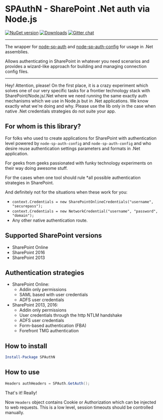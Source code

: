 # SPAuthN - SharePoint .Net auth via Node.js

[![NuGet version](https://img.shields.io/nuget/v/SPAuthN.svg)](https://www.nuget.org/packages/SPAuthN)
[![Downloads](https://img.shields.io/nuget/dt/SPAuthN.svg)](https://www.nuget.org/packages/SPAuthN)
[![Gitter chat](https://badges.gitter.im/gitterHQ/gitter.png)](https://gitter.im/sharepoint-node/Lobby)

---

The wrapper for [node-sp-auth](https://www.npmjs.com/package/node-sp-auth) and [node-sp-auth-config](https://www.npmjs.com/package/node-sp-auth-config) for usage in .Net assemblies.


Allows authenticating in SharePoint in whatever you need scenarios and provides a wizard-like approach for building and managing connection config files.

---

Hey! Attention, please! On the first place, it is a crazy experiment which solves one of our very specific tasks for a frontier technology stack with SharePoint/Node.js/.Net where we need running the same exactly auth mechanisms which we use in Node.js but in .Net applications. We know exactly what we're doing and why. Please use the lib only in the case when native .Net credentials strategies do not suite your app.

## For whom is this library?

For folks who used to create applications for SharePoint with authentication level powered by `node-sp-auth-config` and `node-sp-auth-config` and who desire reuse authentication settings parameters and formats in .Net application.

For geeks from geeks passionated with funky technology experiments on their way doing awesome stuff.

For the cases when one tool should rule *all possible authentication strategies in SharePoint.

And definitely not for the situations when these work for you:

- `context.Credentials = new SharePointOnlineCredentials("username", "securepass");`
- `context.Credentials = new NetworkCredential("username", "password", "domain");`
- Any other native authentication route.

## Supported SharePoint versions

- SharePoint Online
- SharePoint 2016
- SharePoint 2013

## Authentication strategies

- SharePoint Online:
  - Addin only permissions
  - SAML based with user credentials
  - ADFS user credentials
- SharePoint 2013, 2016:
  - Addin only permissions
  - User credentials through the http NTLM handshake
  - ADFS user credentials
  - Form-based authentication (FBA)
  - Forefront TMG authentication

## How to install

```PowerShell
Install-Package SPAuthN
```

## How to use

```csharp
Headers authHeaders = SPAuth.GetAuth();
```

That's it! Really!

Now `Headers` object contains Cookie or Authorization which can be injected to web requests.
This is a low level, session timeouts should be controlled manually.
